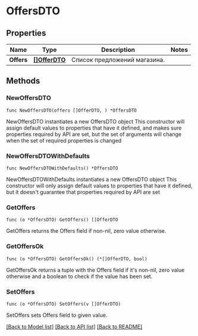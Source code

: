 # OffersDTO

## Properties

Name | Type | Description | Notes
------------ | ------------- | ------------- | -------------
**Offers** | [**[]OfferDTO**](OfferDTO.md) | Список предложений магазина. | 

## Methods

### NewOffersDTO

`func NewOffersDTO(offers []OfferDTO, ) *OffersDTO`

NewOffersDTO instantiates a new OffersDTO object
This constructor will assign default values to properties that have it defined,
and makes sure properties required by API are set, but the set of arguments
will change when the set of required properties is changed

### NewOffersDTOWithDefaults

`func NewOffersDTOWithDefaults() *OffersDTO`

NewOffersDTOWithDefaults instantiates a new OffersDTO object
This constructor will only assign default values to properties that have it defined,
but it doesn't guarantee that properties required by API are set

### GetOffers

`func (o *OffersDTO) GetOffers() []OfferDTO`

GetOffers returns the Offers field if non-nil, zero value otherwise.

### GetOffersOk

`func (o *OffersDTO) GetOffersOk() (*[]OfferDTO, bool)`

GetOffersOk returns a tuple with the Offers field if it's non-nil, zero value otherwise
and a boolean to check if the value has been set.

### SetOffers

`func (o *OffersDTO) SetOffers(v []OfferDTO)`

SetOffers sets Offers field to given value.



[[Back to Model list]](../README.md#documentation-for-models) [[Back to API list]](../README.md#documentation-for-api-endpoints) [[Back to README]](../README.md)


